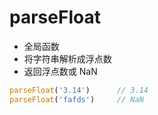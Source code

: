 # parseFloat

* 全局函数
* 将字符串解析成浮点数
* 返回浮点数或 NaN

```js
parseFloat('3.14')      // 3.14
parseFloat('fafds')     // NaN
```